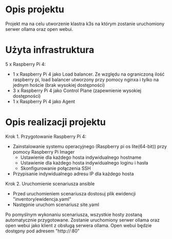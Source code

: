 # Opis projektu

Projekt ma na celu utworzenie klastra k3s na którym zostanie uruchomiony serwer ollama oraz open webui.

# Użyta infrastruktura

5 x Raspberry Pi 4:
  - 1 x Raspberry Pi 4 jako Load balancer. Ze względu na ograniczoną ilość raspberry pi, load balancer utworzony przy pomocy nginxa i tylko na jednym hoście (brak wysokiej dostępności)
  - 3 x Raspberry Pi 4 jako Control Plane (zapewnienie wysokiej dostępności)
  - 1 x Raspberry Pi 4 jako Agent

# Opis realizacji projektu

Krok 1. Przygotowanie Raspberry Pi 4:
  - Zainstalowanie systemu operacyjnego (Raspberry pi os lite(64-bit)) przy pomocy Raspberry Pi Imager
    + Ustawienie dla każdego hosta indywidualnego hostname
    + Ustawienie dla każdego hosta indywidualnego loginu i hasła
    + Skonfigurowanie połączenia SSH
  - Przypisanie indywidualnego adresu IP dla każdego hosta

Krok 2. Uruchomienie scenariusza ansible
  - Przed uruchomieniem scenariusza dostosuj plik ewidencji "inventory/ewidencja.yaml"
  - Następnie uruchom scenariusz site.yaml

Po pomyślnym wykonaniu scenariusza, wszystkie hosty zostaną automatycznie przygotowane.
Zostanie uruchomiony serwer ollama oraz open webui jako klient z obsługą serwera ollama.
Open webui będzie dostępny pod adresem "http://<adres ip lb_host>:80"